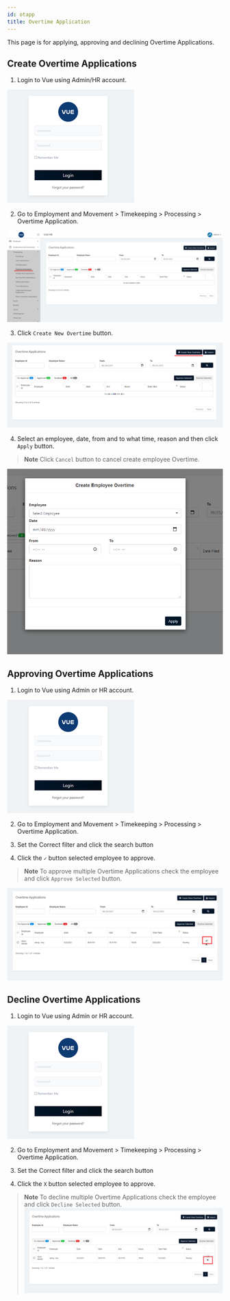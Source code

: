 ```yaml
---
id: otapp
title: Overtime Application
---
```

This page is for applying, approving and declining Overtime Applications.

## Create Overtime Applications 

1. Login to Vue using  Admin/HR account.
 
 ![alt-text](assets/23.png)

2. Go to Employment and Movement > Timekeeping > Processing > Overtime Application.

![alt-text](assets/ot/1.png)  

3. Click `Create New Overtime` button.

![alt-text](assets/ot/2.png)  

4. Select an employee, date, from and to what time, reason and then click `Apply` button.

> **Note** Click `Cancel` button to cancel create employee Overtime.

![alt-text](assets/ot/3.png)  


## Approving Overtime Applications 


1. Login to Vue using Admin or HR account. 

![alt-text](assets/Picture2.png)

2. Go to Employment and Movement > Timekeeping > Processing > Overtime Application.

3. Set the Correct filter and click the search button

4. Click the `✓` button selected employee to approve.

> **Note** To approve multiple Overtime Applications check the employee and click `Approve Selected` button.

![alt-text](assets/ot/4.png) 

 ## Decline Overtime Applications 
 
 1. Login to Vue using Admin or HR account. 

![alt-text](assets/Picture2.png)

2. Go to Employment and Movement > Timekeeping > Processing > Overtime Application.

3. Set the Correct filter and click the search button

4. Click the `X` button selected employee to approve.

> **Note** To decline multiple Overtime Applications check the employee and click `Decline Selected` button.
![alt-text](assets/ot/5.png) 
